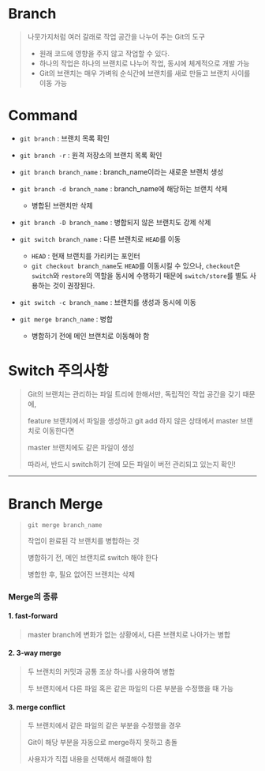# Branch

> 나뭇가지처럼 여러 갈래로 작업 공간을 나누어 주는 Git의 도구
>
> - 원래 코드에 영향을 주지 않고 작업할 수 있다.
> - 하나의 작업은 하나의 브랜치로 나누어 작업, 동시에 체계적으로 개발 가능
> - Git의 브랜치는 매우 가벼워 순식간에 브랜치를 새로 만들고 브랜치 사이를 이동 가능



# Command

- `git branch` : 브랜치 목록 확인
- `git branch -r` : 원격 저장소의 브랜치 목록 확인
- `git branch branch_name` : branch_name이라는 새로운 브랜치 생성
- `git branch -d branch_name` : branch_name에 해당하는 브랜치 삭제
  - 병합된 브랜치만 삭제
- `git branch -D branch_name` : 병합되지 않은 브랜치도 강제 삭제 
- `git switch branch_name` : 다른 브랜치로 `HEAD`를 이동
  - `HEAD` : 현재 브랜치를 가리키는 포인터
  - `git checkout branch_name`도 `HEAD`를 이동시킬 수 있으나, `checkout`은 `switch`와 `restore`의 역할을 동시에 수행하기 때문에 `switch/store`를 별도 사용하는 것이 권장된다.
- `git switch -c branch_name` : 브랜치를 생성과 동시에 이동

- `git merge branch_name` : 병합
  - 병합하기 전에 메인 브랜치로 이동해야 함



# Switch 주의사항

> Git의 브랜치는 관리하는 파일 트리에 한해서만, 독립적인 작업 공간을 갖기 때문에,
>
> feature 브랜치에서 파일을 생성하고 git add 하지 않은 상태에서 master 브랜치로 이동한다면
>
> master 브랜치에도 같은 파일이 생성
>
> 따라서, 반드시 switch하기 전에 모든 파일이 버전 관리되고 있는지 확인!





---



# Branch Merge

>  `git merge branch_name`  
>
> 작업이 완료된 각 브랜치를 병합하는 것
>
> 병합하기 전, 메인 브랜치로 switch 해야 한다
>
> 병합한 후, 필요 없어진 브랜치는 삭제



### Merge의 종류

#### 1. fast-forward

>  master branch에 변화가 없는 상황에서, 다른 브랜치로 나아가는 병합



#### 2. 3-way merge

> 두 브랜치의 커밋과 공통 조상 하나를 사용하여 병합
>
> 두 브랜치에서 다른 파일 혹은 같은 파일의 다른 부분을 수정했을 때 가능



#### 3. merge conflict

> 두 브랜치에서 같은 파일의 같은 부분을 수정했을 경우
>
> Git이 해당 부분을 자동으로 merge하지 못하고 충돌
>
> 사용자가 직접 내용을 선택해서 해결해야 함

